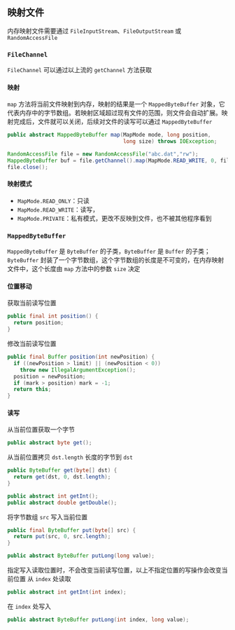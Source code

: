 ## 映射文件
内存映射文件需要通过 `FileInputStream`、`FileOutputStream` 或 `RandomAccessFile`

### `FileChannel`
`FileChannel` 可以通过以上流的 `getChannel` 方法获取

#### 映射
`map` 方法将当前文件映射到内存，映射的结果是一个 `MappedByteBuffer` 对象，它代表内存中的字节数组。若映射区域超过现有文件的范围，则文件会自动扩展。映射完成后，文件就可以关闭，后续对文件的读写可以通过 `MappedByteBuffer`
```java
public abstract MappedByteBuffer map(MapMode mode, long position,
                                     long size) throws IOException;
```

```java
RandomAccessFile file = new RandomAccessFile("abc.dat","rw");
MappedByteBuffer buf = file.getChannel().map(MapMode.READ_WRITE, 0, file.length());
file.close();
```

#### 映射模式
- `MapMode.READ_ONLY`：只读
- `MapMode.READ_WRITE`：读写，
- `MapMode.PRIVATE`：私有模式，更改不反映到文件，也不被其他程序看到

### `MappedByteBuffer`
`MappedByteBuffer` 是 `ByteBuffer` 的子类，`ByteBuffer` 是 `Buffer` 的子类；`ByteBuffer` 封装了一个字节数组，这个字节数组的长度是不可变的，在内存映射文件中，这个长度由 `map` 方法中的参数 `size` 决定

#### 位置移动
获取当前读写位置
```java
public final int position() {
  return position;
}
```
修改当前读写位置
```java
public final Buffer position(int newPosition) {
  if ((newPosition > limit) || (newPosition < 0))
    throw new IllegalArgumentException();
  position = newPosition;
  if (mark > position) mark = -1;
  return this;
}
```

#### 读写
从当前位置获取一个字节
```java
public abstract byte get();
```
从当前位置拷贝 `dst.length` 长度的字节到 `dst`
```java
public ByteBuffer get(byte[] dst) {
  return get(dst, 0, dst.length);
}
```
```java
public abstract int getInt();
public abstract double getDouble();
```
将字节数组 `src` 写入当前位置
```java
public final ByteBuffer put(byte[] src) {
  return put(src, 0, src.length);
}
```
```java
public abstract ByteBuffer putLong(long value);
```


指定写入读取位置时，不会改变当前读写位置，以上不指定位置的写操作会改变当前位置
从 `index` 处读取
```java
public abstract int getInt(int index);
```
在 `index` 处写入
```java
public abstract ByteBuffer putLong(int index, long value);
```
